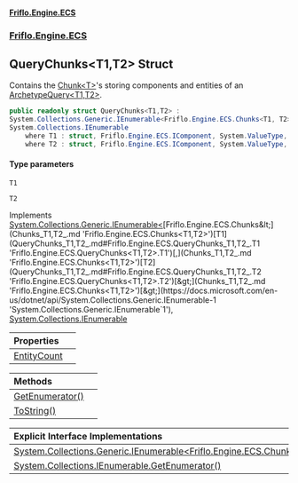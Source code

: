#### [Friflo.Engine.ECS](index.md 'index')
### [Friflo.Engine.ECS](Friflo.Engine.ECS.md 'Friflo.Engine.ECS')

## QueryChunks<T1,T2> Struct

Contains the [Chunk&lt;T&gt;](Chunk_T_.md 'Friflo.Engine.ECS.Chunk<T>')'s storing components and entities of an [ArchetypeQuery&lt;T1,T2&gt;](ArchetypeQuery_T1,T2_.md 'Friflo.Engine.ECS.ArchetypeQuery<T1,T2>').

```csharp
public readonly struct QueryChunks<T1,T2> :
System.Collections.Generic.IEnumerable<Friflo.Engine.ECS.Chunks<T1, T2>>,
System.Collections.IEnumerable
    where T1 : struct, Friflo.Engine.ECS.IComponent, System.ValueType, System.ValueType
    where T2 : struct, Friflo.Engine.ECS.IComponent, System.ValueType, System.ValueType
```
#### Type parameters

<a name='Friflo.Engine.ECS.QueryChunks_T1,T2_.T1'></a>

`T1`

<a name='Friflo.Engine.ECS.QueryChunks_T1,T2_.T2'></a>

`T2`

Implements [System.Collections.Generic.IEnumerable&lt;](https://docs.microsoft.com/en-us/dotnet/api/System.Collections.Generic.IEnumerable-1 'System.Collections.Generic.IEnumerable`1')[Friflo.Engine.ECS.Chunks&lt;](Chunks_T1,T2_.md 'Friflo.Engine.ECS.Chunks<T1,T2>')[T1](QueryChunks_T1,T2_.md#Friflo.Engine.ECS.QueryChunks_T1,T2_.T1 'Friflo.Engine.ECS.QueryChunks<T1,T2>.T1')[,](Chunks_T1,T2_.md 'Friflo.Engine.ECS.Chunks<T1,T2>')[T2](QueryChunks_T1,T2_.md#Friflo.Engine.ECS.QueryChunks_T1,T2_.T2 'Friflo.Engine.ECS.QueryChunks<T1,T2>.T2')[&gt;](Chunks_T1,T2_.md 'Friflo.Engine.ECS.Chunks<T1,T2>')[&gt;](https://docs.microsoft.com/en-us/dotnet/api/System.Collections.Generic.IEnumerable-1 'System.Collections.Generic.IEnumerable`1'), [System.Collections.IEnumerable](https://docs.microsoft.com/en-us/dotnet/api/System.Collections.IEnumerable 'System.Collections.IEnumerable')

| Properties | |
| :--- | :--- |
| [EntityCount](QueryChunks_T1,T2_.EntityCount.md 'Friflo.Engine.ECS.QueryChunks<T1,T2>.EntityCount') | |

| Methods | |
| :--- | :--- |
| [GetEnumerator()](QueryChunks_T1,T2_.GetEnumerator().md 'Friflo.Engine.ECS.QueryChunks<T1,T2>.GetEnumerator()') | |
| [ToString()](QueryChunks_T1,T2_.ToString().md 'Friflo.Engine.ECS.QueryChunks<T1,T2>.ToString()') | |

| Explicit Interface Implementations | |
| :--- | :--- |
| [System.Collections.Generic.IEnumerable&lt;Friflo.Engine.ECS.Chunks&lt;T1,T2&gt;&gt;.GetEnumerator()](QueryChunks_T1,T2_.System.Collections.Generic.IEnumerable_Friflo.Engine.ECS.Chunks_T1,T2__.GetEnumerator().md 'Friflo.Engine.ECS.QueryChunks<T1,T2>.System.Collections.Generic.IEnumerable<Friflo.Engine.ECS.Chunks<T1,T2>>.GetEnumerator()') | |
| [System.Collections.IEnumerable.GetEnumerator()](QueryChunks_T1,T2_.System.Collections.IEnumerable.GetEnumerator().md 'Friflo.Engine.ECS.QueryChunks<T1,T2>.System.Collections.IEnumerable.GetEnumerator()') | |
